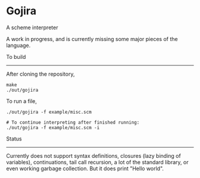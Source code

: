 Gojira
======
A scheme interpreter

A work in progress, and is currently missing some major pieces of the language.

To build
- - - - -
After cloning the repository,

    make
    ./out/gojira

To run a file,

    ./out/gojira -f example/misc.scm

    # To continue interpreting after finished running:
    ./out/gojira -f example/misc.scm -i

Status
- - - -
Currently does not support syntax definitions, closures (lazy binding of variables), continuations,
tail call recursion, a lot of the standard library, or even working garbage collection.
But it does print "Hello world".
